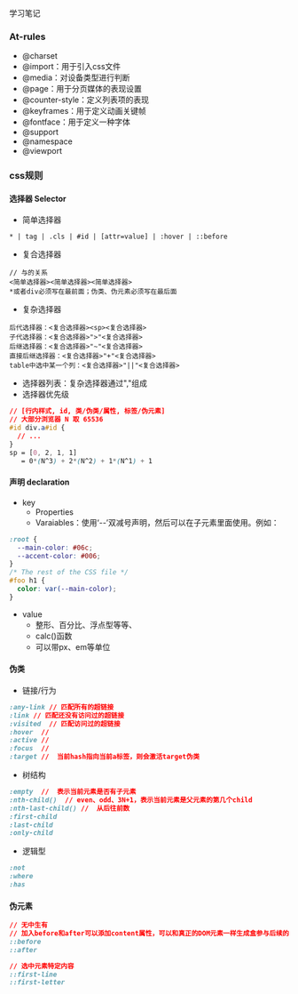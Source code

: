 学习笔记
### At-rules
- @charset
- @import：用于引入css文件
- @media：对设备类型进行判断
- @page：用于分页媒体的表现设置
- @counter-style：定义列表项的表现
- @keyframes：用于定义动画关键帧
- @fontface：用于定义一种字体
- @support
- @namespace
- @viewport

### css规则
#### 选择器 Selector 
- 简单选择器
```
* | tag | .cls | #id | [attr=value] | :hover | ::before
```
- 复合选择器
```
// 与的关系
<简单选择器><简单选择器><简单选择器>
*或者div必须写在最前面；伪类、伪元素必须写在最后面
```
- 复杂选择器
```
后代选择器：<复合选择器><sp><复合选择器>
子代选择器：<复合选择器>">"<复合选择器>
后继选择器：<复合选择器>"~"<复合选择器>
直接后继选择器：<复合选择器>"+"<复合选择器>
table中选中某一个列：<复合选择器>"||"<复合选择器>
```
- 选择器列表：复杂选择器通过","组成
- 选择器优先级
```css
// [行内样式, id, 类/伪类/属性, 标签/伪元素]
// 大部分浏览器 N 取 65536
#id div.a#id {
  // ...
}
sp = [0, 2, 1, 1]
   = 0*(N^3) + 2*(N^2) + 1*(N^1) + 1
```
#### 声明 declaration
- key
   -  Properties 
   -  Varaiables：使用‘--’双减号声明，然后可以在子元素里面使用。例如：
```css
:root {
  --main-color: #06c;
  --accent-color: #006;
}
/* The rest of the CSS file */
#foo h1 {
  color: var(--main-color);
}
```
- value
    - 整形、百分比、浮点型等等、
    - calc()函数
    - 可以带px、em等单位
#### 伪类
- 链接/行为
```css
:any-link // 匹配所有的超链接
:link // 匹配还没有访问过的超链接
:visited  // 匹配访问过的超链接
:hover  // 
:active // 
:focus  //
:target //  当前hash指向当前a标签，则会激活target伪类
```
- 树结构
```css
:empty  //  表示当前元素是否有子元素
:nth-child()  // even、odd、3N+1，表示当前元素是父元素的第几个child
:nth-last-child() //  从后往前数
:first-child
:last-child
:only-child
```
- 逻辑型
```css
:not
:where
:has
```
#### 伪元素
```css
// 无中生有
// 加入before和after可以添加content属性，可以和真正的DOM元素一样生成盒参与后续的排版和渲染
::before
::after

// 选中元素特定内容
::first-line
::first-letter
```